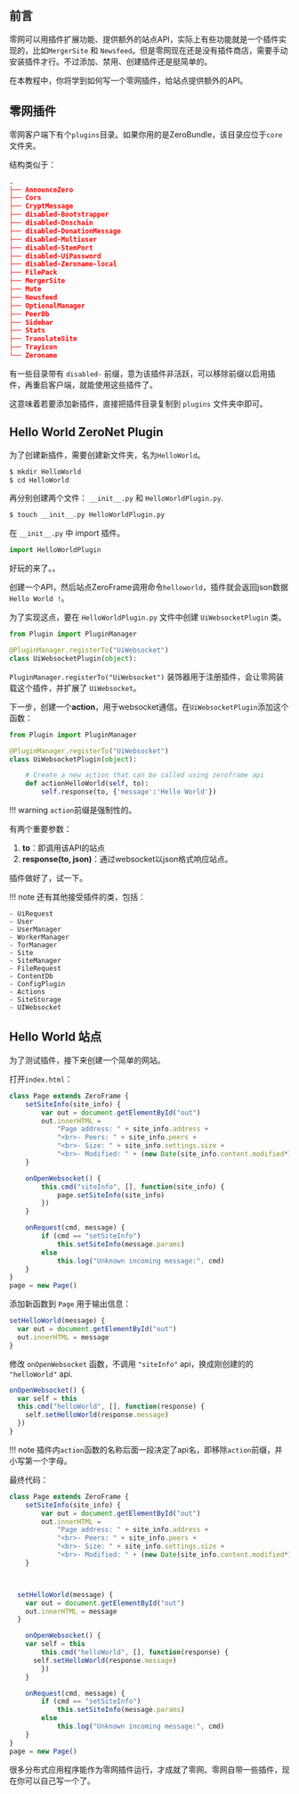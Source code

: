 ## 前言

零网可以用插件扩展功能、提供额外的站点API，实际上有些功能就是一个插件实现的，比如`MergerSite` 和 `Newsfeed`。但是零网现在还是没有插件商店，需要手动安装插件才行。不过添加、禁用、创建插件还是挺简单的。

在本教程中，你将学到如何写一个零网插件，给站点提供额外的API。

## 零网插件

零网客户端下有个`plugins`目录。如果你用的是ZeroBundle，该目录应位于`core`文件夹。

结构类似于：

``` json
.
├── AnnounceZero
├── Cors
├── CryptMessage
├── disabled-Bootstrapper
├── disabled-Dnschain
├── disabled-DonationMessage
├── disabled-Multiuser
├── disabled-StemPort
├── disabled-UiPassword
├── disabled-Zeroname-local
├── FilePack
├── MergerSite
├── Mute
├── Newsfeed
├── OptionalManager
├── PeerDb
├── Sidebar
├── Stats
├── TranslateSite
├── Trayicon
└── Zeroname

```

有一些目录带有 `disabled-` 前缀，意为该插件非活跃，可以移除前缀以启用插件，再重启客户端，就能使用这些插件了。

这意味着若要添加新插件，直接把插件目录复制到 `plugins` 文件夹中即可。

## Hello World ZeroNet Plugin

为了创建新插件，需要创建新文件夹，名为`HelloWorld`。

```bash
$ mkdir HelloWorld
$ cd HelloWorld
```

再分别创建两个文件： `__init__.py` 和 `HelloWorldPlugin.py`.

```bash
$ touch __init__.py HelloWorldPlugin.py
```

在 `__init__.py` 中 import 插件。

```python
import HelloWorldPlugin
```

好玩的来了。。

创建一个API，然后站点ZeroFrame调用命令`helloworld`，插件就会返回json数据`Hello World !`。

为了实现这点，要在 `HelloWorldPlugin.py` 文件中创建 `UiWebsocketPlugin` 类。

```python
from Plugin import PluginManager

@PluginManager.registerTo("UiWebsocket")
class UiWebsocketPlugin(object):

```

`PluginManager.registerTo("UiWebsocket")` 装饰器用于注册插件，会让零网装载这个插件，并扩展了 `UiWebsocket`。

下一步，创建一个**action**，用于websocket通信。在`UiWebsocketPlugin`添加这个函数：

```python
from Plugin import PluginManager

@PluginManager.registerTo("UiWebsocket")
class UiWebsocketPlugin(object):

    # Create a new action that can be called using zeroframe api
    def actionHelloWorld(self, to):
        self.response(to, {'message':'Hello World'})
```

!!! warning
    `action`前缀是强制性的。

有两个重要参数：

1. **to**：即调用该API的站点
2. **response(to, json)**：通过websocket以json格式响应站点。

插件做好了，试一下。

!!! note
    还有其他接受插件的类，包括：

    - UiRequest
    - User
    - UserManager
    - WorkerManager
    - TorManager
    - Site
    - SiteManager
    - FileRequest
    - ContentDb
    - ConfigPlugin
    - Actions
    - SiteStorage
    - UIWebsocket

## Hello World 站点

为了测试插件，接下来创建一个简单的网站。

打开`index.html`：

```javascript
class Page extends ZeroFrame {
	setSiteInfo(site_info) {
		var out = document.getElementById("out")
		out.innerHTML =
			"Page address: " + site_info.address +
			"<br>- Peers: " + site_info.peers +
			"<br>- Size: " + site_info.settings.size +
			"<br>- Modified: " + (new Date(site_info.content.modified*1000))
	}

	onOpenWebsocket() {
		this.cmd("siteInfo", [], function(site_info) {
			page.setSiteInfo(site_info)
		})
	}

	onRequest(cmd, message) {
		if (cmd == "setSiteInfo")
			this.setSiteInfo(message.params)
		else
			this.log("Unknown incoming message:", cmd)
	}
}
page = new Page()
```

添加新函数到 `Page` 用于输出信息：

```javascript
setHelloWorld(message) {
  var out = document.getElementById("out")
  out.innerHTML = message
}
```

修改 `onOpenWebsocket` 函数，不调用 `"siteInfo"` api，换成刚创建的的 `"helloWorld"` api.

```javascript
onOpenWebsocket() {
  var self = this
  this.cmd("helloWorld", [], function(response) {
    self.setHelloWorld(response.message)
  })
}
```

!!! note
    插件内`action`函数的名称后面一段决定了api名，即移除`action`前缀，并小写第一个字母。

最终代码：

```javascript
class Page extends ZeroFrame {
	setSiteInfo(site_info) {
		var out = document.getElementById("out")
		out.innerHTML =
			"Page address: " + site_info.address +
			"<br>- Peers: " + site_info.peers +
			"<br>- Size: " + site_info.settings.size +
			"<br>- Modified: " + (new Date(site_info.content.modified*1000))
	}



  setHelloWorld(message) {
    var out = document.getElementById("out")
    out.innerHTML = message
  }

	onOpenWebsocket() {
    var self = this
		this.cmd("helloWorld", [], function(response) {
      self.setHelloWorld(response.message)
		})
	}

	onRequest(cmd, message) {
		if (cmd == "setSiteInfo")
			this.setSiteInfo(message.params)
		else
			this.log("Unknown incoming message:", cmd)
	}
}
page = new Page()
```

很多分布式应用程序能作为零网插件运行，才成就了零网。零网自带一些插件，现在你可以自己写一个了。
